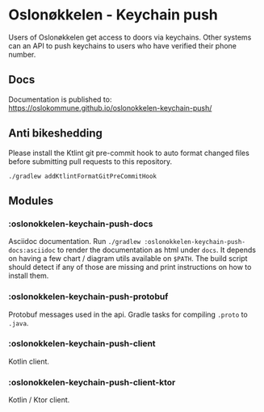 Oslonøkkelen - Keychain push 
============================

Users of Oslonøkkelen get access to doors via keychains. Other systems can an API to push keychains
to users who have verified their phone number. 


Docs
----
Documentation is published to:
https://oslokommune.github.io/oslonokkelen-keychain-push/


Anti bikeshedding
-----------------
Please install the Ktlint git pre-commit hook to auto format changed files before 
submitting pull requests to this repository.

    ./gradlew addKtlintFormatGitPreCommitHook


Modules
-------

### :oslonokkelen-keychain-push-docs
Asciidoc documentation. Run `./gradlew :oslonokkelen-keychain-push-docs:asciidoc` to render the documentation as html 
under `docs`. It depends on having a few chart / diagram utils available on `$PATH`. The build script should detect if
any of those are missing and print instructions on how to install them. 

### :oslonokkelen-keychain-push-protobuf
Protobuf messages used in the api. Gradle tasks for compiling `.proto` to `.java`.  


### :oslonokkelen-keychain-push-client
Kotlin client.

### :oslonokkelen-keychain-push-client-ktor
Kotlin / Ktor client.